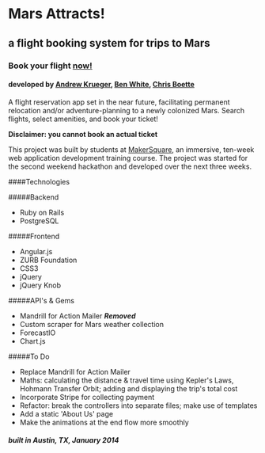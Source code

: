 # Mars Attracts!
## a flight booking system for trips to Mars

### Book your flight [now!](http://marsattracts.herokuapp.com/) 


#### developed by [Andrew Krueger](https://github.com/akrueger/), [Ben White](https://github.com/bensbigolbeard/), [Chris Boette](https://github.com/chrisbodhi/)

A flight reservation app set in the near future, facilitating permanent relocation and/or adventure-planning to a newly colonized Mars. Search flights, select amenities, and book your ticket!

**Disclaimer: you cannot book an actual ticket**

This project was built by students at [MakerSquare](http://themakersquare.com), an immersive, ten-week web application development training course. The project was started for the second weekend hackathon and developed over the next three weeks.

####Technologies

#####Backend
- Ruby on Rails
- PostgreSQL

#####Frontend
- Angular.js
- ZURB Foundation
- CSS3
- jQuery
- jQuery Knob

#####API's &amp; Gems
- Mandrill for Action Mailer ***Removed***
- Custom scraper for Mars weather collection
- ForecastIO
- Chart.js

#####To Do
- Replace Mandrill for Action Mailer
- Maths: calculating the distance &amp; travel time using Kepler's Laws, Hohmann Transfer Orbit; adding and displaying the trip's total cost
- Incorporate Stripe for collecting payment
- Refactor: break the controllers into separate files; make use of templates 
- Add a static 'About Us' page
- Make the animations at the end flow more smoothly


##### built in Austin, TX, January 2014 
